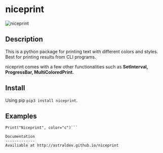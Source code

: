 # niceprint 
![niceprint]()


Description
-----------
This is a python package for printing text with different colors and styles. Best for printing results from CLI programs.

niceprint comes with a few other functionalities such as **SetInterval, ProgressBar, MultiColoredPrint.**

Install
-------
Using pip `pip3 install niceprint`.

Examples
---------
```from niceprint import Print
Print("Niceprint", color="c")```

Documentation
-------------
Availiable at http://astraldev.github.io/niceprint

